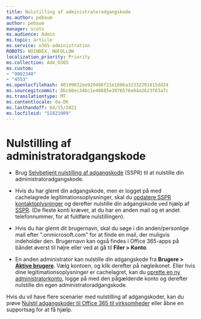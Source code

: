 ```yaml
---
title: Nulstilling af administratoradgangskode
ms.author: pebaum
author: pebaum
manager: scotv
ms.audience: Admin
ms.topic: article
ms.service: o365-administration
ROBOTS: NOINDEX, NOFOLLOW
localization_priority: Priority
ms.collection: Adm_O365
ms.custom:
- "9002340"
- "4553"
ms.openlocfilehash: 40199032ee920496f21e1606a32332291815dd24
ms.sourcegitcommit: 8bc60ec34bc1e40685e3976576e04a2623f63a7c
ms.translationtype: MT
ms.contentlocale: da-DK
ms.lasthandoff: 04/15/2021
ms.locfileid: "51821909"
---
```

# <a name="admin-password-reset"></a>Nulstilling af administratoradgangskode

- Brug [Selvbetjent nulstilling af adgangskode](https://passwordreset.microsoftonline.com/) (SSPR) til at nulstille din administratoradgangskode.

- Hvis du har glemt din adgangskode, men er logget på med cachelagrede legitimationsoplysninger, skal du [opdatere SSPR kontaktoplysninger](https://go.microsoft.com/fwlink/?linkid=849451) og derefter nulstille din adgangskode ved hjælp af [SSPR](https://passwordreset.microsoftonline.com/).  (De fleste konti kræver, at du har en anden mail og et andet telefonnummer, for at fuldføre nulstillingen).

- Hvis du har glemt dit brugernavn, skal du søge i din anden/personlige mail efter ".onmicrosoft.com" for at finde en mail, der muligvis indeholder den.  Brugernavn kan også findes i Office 365-apps på båndet øverst til højre eller ved at gå til **Filer > Konto**.

- En anden administrator kan nulstille din adgangskode fra **Brugere > [Aktive brugere](https://portal.office.com/adminportal/home#/users)**. Vælg kontoen, og klik derefter på nøgleikonet.  Eller hvis dine legitimationsoplysninger er cachelagret, kan du [oprette en ny administratorkonto](https://portal.office.com/adminportal/home#/users), logge på med den pågældende konto og derefter nulstille din egen administratoradgangskode.

Hvis du vil have flere scenarier med nulstilling af adgangskoder, kan du prøve [Nulstil adgangskoder til Office 365 til virksomheder](https://docs.microsoft.com/microsoft-365/admin/add-users/reset-passwords) eller åbne en supportsag for at få hjælp.
